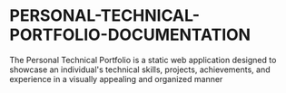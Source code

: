 # PERSONAL-TECHNICAL-PORTFOLIO-DOCUMENTATION
The Personal Technical Portfolio is a static web application designed to showcase an individual's technical skills, projects, achievements, and experience in a visually appealing and organized manner
